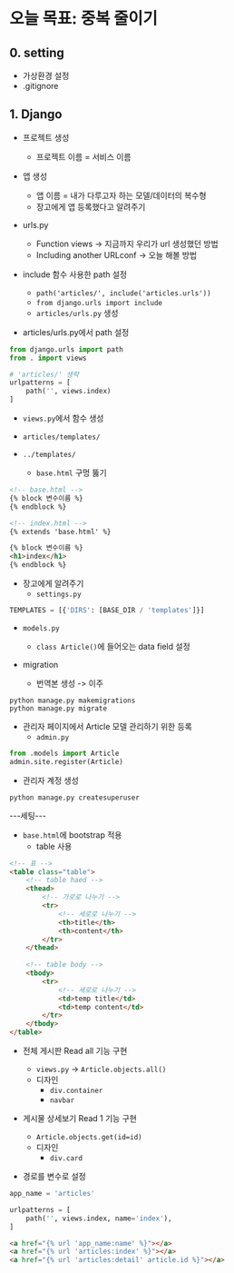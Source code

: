 # 오늘 목표: 중복 줄이기

## 0. setting

- 가상환경 설정
- .gitignore

## 1. Django

- 프로젝트 생성
    - 프로젝트 이름 = 서비스 이름

- 앱 생성
    - 앱 이름 = 내가 다루고자 하는 모델/데이터의 복수형
    - 장고에게 앱 등록했다고 알려주기

- urls.py
    - Function views -> 지금까지 우리가 url 생성했던 방법
    - Including another URLconf -> 오늘 해볼 방법
- include 함수 사용한 path 설정 
    - `path('articles/', include('articles.urls'))`
    - `from django.urls import include`
    - `articles/urls.py` 생성
- articles/urls.py에서 path 설정
```python
from django.urls import path
from . import views

# 'articles/' 생략
urlpatterns = [
    path('', views.index)
]
```

- `views.py`에서 함수 생성

- `articles/templates/`
- `../templates/`
    - `base.html` 구멍 뚫기
```html
<!-- base.html -->
{% block 변수이름 %}
{% endblock %}

<!-- index.html -->
{% extends 'base.html' %}

{% block 변수이름 %}
<h1>index</h1>
{% endblock %}
```
- 장고에게 알려주기
    - `settings.py`
```python
TEMPLATES = [{'DIRS': [BASE_DIR / 'templates']}]
```
- `models.py`
    - `class Article()`에 들어오는 data field 설정

- migration
    - 번역본 생성 -> 이주
```shell
python manage.py makemigrations
python manage.py migrate
```

- 관리자 페이지에서 Article 모델 관리하기 위한 등록 
    - `admin.py`
```python
from .models import Article
admin.site.register(Article)
```

- 관리자 계정 생성
```shell
python manage.py createsuperuser
```

---세팅---

- `base.html`에 bootstrap 적용
    - table 사용
```html
<!-- 표 -->
<table class="table">
    <!-- table haed -->
    <thead>
        <!-- 가로로 나누기 -->
        <tr>
            <!-- 세로로 나누기 -->
            <th>title</th>
            <th>content</th>
        </tr>
    </thead> 
    
    <!-- table body -->
    <tbody>
        <tr>
            <!-- 세로로 나누기 -->
            <td>temp title</td>
            <td>temp content</td>
        </tr>
    </tbody>
</table>
```

- 전체 게시판 Read all 기능 구현
    - `views.py` -> `Article.objects.all()`
    - 디자인
        - `div.container`
        - `navbar`

- 게시물 상세보기 Read 1 기능 구현
    - `Article.objects.get(id=id)`
    - 디자인
        - `div.card`

- 경로를 변수로 설정
```python
app_name = 'articles'

urlpatterns = [
    path('', views.index, name='index'),
]
```
```html
<a href="{% url 'app_name:name' %}"></a>
<a href="{% url 'articles:index' %}"></a>
<a href="{% url 'articles:detail' article.id %}"></a>
```